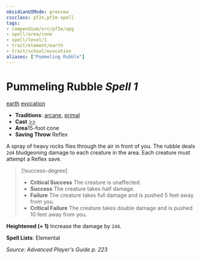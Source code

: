```yaml
---
obsidianUIMode: preview
cssclass: pf2e,pf2e-spell
tags:
- compendium/src/pf2e/apg
- spell/area/cone
- spell/level/1
- trait/element/earth
- trait/school/evocation
aliases: ["Pummeling Rubble"]
---
```

# Pummeling Rubble *Spell 1*   
[earth](earth.md)  [evocation](evocation.md)  

- **Traditions**: [arcane](arcane.md), [primal](primal.md)
- **Cast** [>>](chapter-9-playing-the-game.md#Actions "Two-Action") 
- **Area**15-foot cone
- **Saving Throw** Reflex

A spray of heavy rocks flies through the air in front of you. The rubble deals `2d4` bludgeoning damage to each creature in the area. Each creature must attempt a Reflex save.

> [!success-degree] 
> - **Critical Success** The creature is unaffected.
> - **Success** The creature takes half damage.
> - **Failure** The creature takes full damage and is pushed 5 feet away from you.
> - **Critical Failure** The creature takes double damage and is pushed 10 feet away from you.

**Heightened (+ 1)** Increase the damage by `2d4`.

**Spell Lists**: Elemental

*Source: Advanced Player's Guide p. 223*